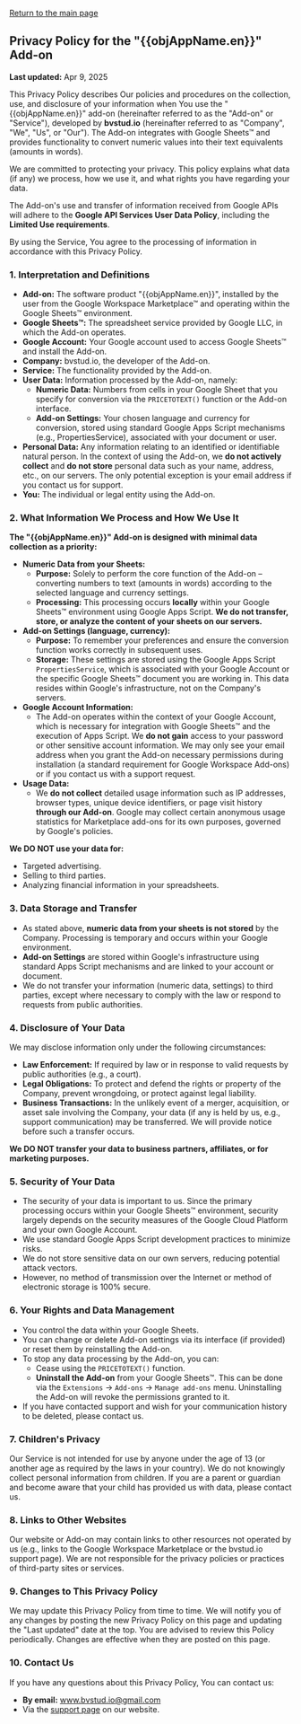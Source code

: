 [Return to the main page](en/ ':class=btn')

## Privacy Policy for the "{{objAppName.en}}" Add-on

**Last updated:** Apr 9, 2025

This Privacy Policy describes Our policies and procedures on the collection, use, and disclosure of your information when You use the "{{objAppName.en}}" add-on (hereinafter referred to as the "Add-on" or "Service"), developed by **bvstud.io** (hereinafter referred to as "Company", "We", "Us", or "Our"). The Add-on integrates with Google Sheets™ and provides functionality to convert numeric values into their text equivalents (amounts in words).

We are committed to protecting your privacy. This policy explains what data (if any) we process, how we use it, and what rights you have regarding your data.

The Add-on's use and transfer of information received from Google APIs will adhere to the **Google API Services User Data Policy**, including the **Limited Use requirements**.

By using the Service, You agree to the processing of information in accordance with this Privacy Policy.

### 1. Interpretation and Definitions

*   **Add-on:** The software product "{{objAppName.en}}", installed by the user from the Google Workspace Marketplace™ and operating within the Google Sheets™ environment.
*   **Google Sheets™:** The spreadsheet service provided by Google LLC, in which the Add-on operates.
*   **Google Account:** Your Google account used to access Google Sheets™ and install the Add-on.
*   **Company:** bvstud.io, the developer of the Add-on.
*   **Service:** The functionality provided by the Add-on.
*   **User Data:** Information processed by the Add-on, namely:
    *   **Numeric Data:** Numbers from cells in your Google Sheet that you specify for conversion via the `PRICETOTEXT()` function or the Add-on interface.
    *   **Add-on Settings:** Your chosen language and currency for conversion, stored using standard Google Apps Script mechanisms (e.g., PropertiesService), associated with your document or user.
*   **Personal Data:** Any information relating to an identified or identifiable natural person. In the context of using the Add-on, we **do not actively collect** and **do not store** personal data such as your name, address, etc., on our servers. The only potential exception is your email address if you contact us for support.
*   **You:** The individual or legal entity using the Add-on.

### 2. What Information We Process and How We Use It

**The "{{objAppName.en}}" Add-on is designed with minimal data collection as a priority:**

*   **Numeric Data from your Sheets:**
    *   **Purpose:** Solely to perform the core function of the Add-on – converting numbers to text (amounts in words) according to the selected language and currency settings.
    *   **Processing:** This processing occurs **locally** within your Google Sheets™ environment using Google Apps Script. **We do not transfer, store, or analyze the content of your sheets on our servers.**
*   **Add-on Settings (language, currency):**
    *   **Purpose:** To remember your preferences and ensure the conversion function works correctly in subsequent uses.
    *   **Storage:** These settings are stored using the Google Apps Script `PropertiesService`, which is associated with your Google Account or the specific Google Sheets™ document you are working in. This data resides within Google's infrastructure, not on the Company's servers.
*   **Google Account Information:**
    *   The Add-on operates within the context of your Google Account, which is necessary for integration with Google Sheets™ and the execution of Apps Script. We **do not gain** access to your password or other sensitive account information. We may only see your email address when you grant the Add-on necessary permissions during installation (a standard requirement for Google Workspace Add-ons) or if you contact us with a support request.
*   **Usage Data:**
    *   We **do not collect** detailed usage information such as IP addresses, browser types, unique device identifiers, or page visit history **through our Add-on**. Google may collect certain anonymous usage statistics for Marketplace add-ons for its own purposes, governed by Google's policies.

**We DO NOT use your data for:**

*   Targeted advertising.
*   Selling to third parties.
*   Analyzing financial information in your spreadsheets.

### 3. Data Storage and Transfer

*   As stated above, **numeric data from your sheets is not stored** by the Company. Processing is temporary and occurs within your Google environment.
*   **Add-on Settings** are stored within Google's infrastructure using standard Apps Script mechanisms and are linked to your account or document.
*   We do not transfer your information (numeric data, settings) to third parties, except where necessary to comply with the law or respond to requests from public authorities.

### 4. Disclosure of Your Data

We may disclose information only under the following circumstances:

*   **Law Enforcement:** If required by law or in response to valid requests by public authorities (e.g., a court).
*   **Legal Obligations:** To protect and defend the rights or property of the Company, prevent wrongdoing, or protect against legal liability.
*   **Business Transactions:** In the unlikely event of a merger, acquisition, or asset sale involving the Company, your data (if any is held by us, e.g., support communication) may be transferred. We will provide notice before such a transfer occurs.

**We DO NOT transfer your data to business partners, affiliates, or for marketing purposes.**

### 5. Security of Your Data

*   The security of your data is important to us. Since the primary processing occurs within your Google Sheets™ environment, security largely depends on the security measures of the Google Cloud Platform and your own Google Account.
*   We use standard Google Apps Script development practices to minimize risks.
*   We do not store sensitive data on our own servers, reducing potential attack vectors.
*   However, no method of transmission over the Internet or method of electronic storage is 100% secure.

### 6. Your Rights and Data Management

*   You control the data within your Google Sheets.
*   You can change or delete Add-on settings via its interface (if provided) or reset them by reinstalling the Add-on.
*   To stop any data processing by the Add-on, you can:
    *   Cease using the `PRICETOTEXT()` function.
    *   **Uninstall the Add-on** from your Google Sheets™. This can be done via the `Extensions` -> `Add-ons` -> `Manage add-ons` menu. Uninstalling the Add-on will revoke the permissions granted to it.
*   If you have contacted support and wish for your communication history to be deleted, please contact us.

### 7. Children's Privacy

Our Service is not intended for use by anyone under the age of 13 (or another age as required by the laws in your country). We do not knowingly collect personal information from children. If you are a parent or guardian and become aware that your child has provided us with data, please contact us.

### 8. Links to Other Websites

Our website or Add-on may contain links to other resources not operated by us (e.g., links to the Google Workspace Marketplace or the bvstud.io support page). We are not responsible for the privacy policies or practices of third-party sites or services.

### 9. Changes to This Privacy Policy

We may update this Privacy Policy from time to time. We will notify you of any changes by posting the new Privacy Policy on this page and updating the "Last updated" date at the top. You are advised to review this Policy periodically. Changes are effective when they are posted on this page.

### 10. Contact Us

If you have any questions about this Privacy Policy, You can contact us:

*   **By email:** www.bvstud.io@gmail.com
*   Via the [support page](en/support.md) on our website.
